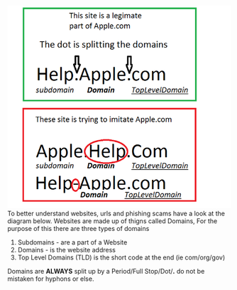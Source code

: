 ![](/assets/domain.png)To better understand websites, urls and phishing scams have a look at the diagram below. Websites are made up of thigns called Domains, For the purpose of this there are three types of domains

1. Subdomains - are a part of a Website 
2. Domains - is the website address
3. Top Level Domains \(TLD\) is the short code at the end \(ie com/org/gov\)

Domains are **ALWAYS** split up by a Period/Full Stop/Dot/**.** do not be mistaken for hyphons or else.



